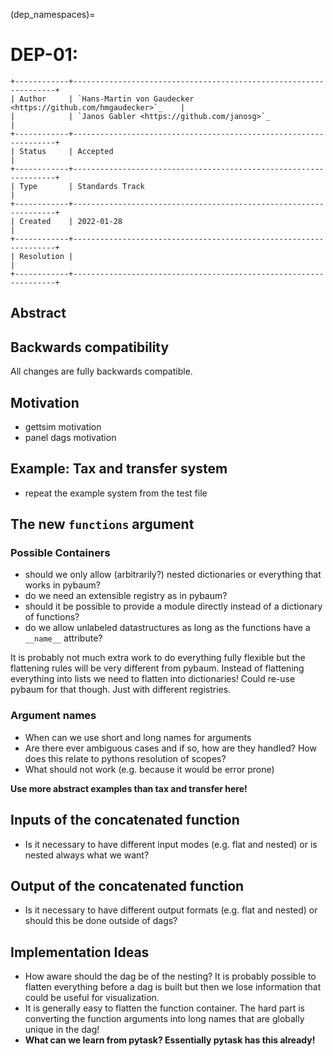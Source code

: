 (dep_namespaces)=

# DEP-01:

```{eval-rst}
+------------+------------------------------------------------------------------+
| Author     | `Hans-Martin von Gaudecker <https://github.com/hmgaudecker>`_    |
|            | `Janos Gabler <https://github.com/janosg>`_                      |
+------------+------------------------------------------------------------------+
| Status     | Accepted                                                         |
+------------+------------------------------------------------------------------+
| Type       | Standards Track                                                  |
+------------+------------------------------------------------------------------+
| Created    | 2022-01-28                                                       |
+------------+------------------------------------------------------------------+
| Resolution |                                                                  |
+------------+------------------------------------------------------------------+
```

## Abstract




## Backwards compatibility

All changes are fully backwards compatible.

## Motivation

- gettsim motivation
- panel dags motivation

## Example: Tax and transfer system

- repeat the example system from the test file

## The new `functions` argument

### Possible Containers

- should we only allow (arbitrarily?) nested dictionaries or everything that works in pybaum?
- do we need an extensible registry as in pybaum?
- should it be possible to provide a module directly instead of a dictionary of functions?
- do we allow unlabeled datastructures as long as the functions have a `__name__` attribute?

It is probably not much extra work to do everything fully flexible but the flattening rules will be very different from pybaum. Instead of flattening everything into lists we need to flatten into dictionaries! Could re-use pybaum for that though. Just with different registries.


### Argument names

- When can we use short and long names for arguments
- Are there ever ambiguous cases and if so, how are they handled? How does this relate to pythons resolution of scopes?
- What should not work (e.g. because it would be error prone)

**Use more abstract examples than tax and transfer here!**


## Inputs of the concatenated function

- Is it necessary to have different input modes (e.g. flat and nested) or is nested always what we want?


## Output of the concatenated function

- Is it necessary to have different output formats (e.g. flat and nested) or should this be done outside of dags?


## Implementation Ideas

- How aware should the dag be of the nesting? It is probably possible to flatten everything before a dag is built but then we lose information that could be useful for visualization.
- It is generally easy to flatten the function container. The hard part is converting the function arguments into long names that are globally unique in the dag!
- **What can we learn from pytask? Essentially pytask has this already!**
